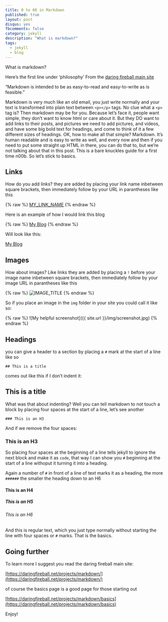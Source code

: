```yaml
---
title: 0 to 60 in Markdown
published: true
layout: post
disqus: yes
fbcomments: false
category: jekyll
description: "What is markdown?"
tags: 
  - jekyll
  - blog
---
```



What is markdown?

Here’s the first line under ‘philosophy’ From the [daring fireball main site](https://daringfireball.net/projects/markdown/syntax) 

“Markdown is intended to be as easy-to-read and easy-to-write as is feasible.”

Markdown is very much like an old email, you just write normally and your text is transformed into plain text between `<p></p>` tags.  No clue what a `<p>` tag is?  Then markdown may be for you.  Because let’s face it, people want simple, they don’t want to know html or care about it.  But they DO want to add links to their posts, and pictures we need to add pictures, and videos, and have some big bold text for headings, and come to think of it a few different sizes of headings. OK, how to make all that simple?  Markdown.  It’s human readable and is easy to write as well, and every now and then if you need to put some straight up HTML in there, you can do that to, but we’re not talking about that in this post.  This is a bare knuckles guide for a first time n00b.  So let’s stick to basics.

## Links

How do you add links? they are added by placing your link name inbetween square brackets, then immediately follow by your URL in parantheses like this

{% raw  %}
    [MY_LINK_NAME](http://example.com/)
{% endraw  %}

Here is an example of how I would link this blog

{% raw  %}
    [My Blog](http://joshuacox.github.io/)
{% endraw  %}

Will look like this:

[My Blog](http://joshuacox.github.io/)

## Images

How about images? Like links they are added by placing a `!` before your image name inbetween square brackets, then immediately follow by your image URL in parantheses like this

{% raw  %}
    ![IMAGE_TITLE](PICTURE_URL)
{% endraw  %}

So if you place an image in the `img` folder in your site you could call it like so:

{% raw  %}
    ![My helpful screenshot]({{ site.url }}/img/screenshot.jpg)
{% endraw  %}

## Headings

you can give a header to a section by placing a `#` mark at the start of a line like so

    ## This is a title

comes out like this if I don’t indent it:

## This is a title

What was that about indenting?  Well you can tell markdown to not touch a block by placing four spaces at the start of a line, let’s see another

    ### This is an H3

And if we remove the four spaces:

### This is an H3

So placing four spaces at the beginning of a line tells jekyll to ignore the next block and make it as `code`,  that way I can show you `#` beginning at the start of a line withoput it turning it into a heading.  

Again a number of `#` in front of a line of text marks it as a heading, the more `######` the smaller the heading down to an H6

#### This is an H4

##### This is an H5

###### This is an H6

And this is regular text, which you just type normally without starting the line with four spaces or `#` marks.  That is the basics.

## Going further

To learn more I suggest you read the daring fireball main site:

[https://daringfireball.net/projects/markdown/](https://daringfireball.net/projects/markdown/)

of course the basics page is a good page for those starting out

[https://daringfireball.net/projects/markdown/basics](https://daringfireball.net/projects/markdown/basics)

Enjoy!
